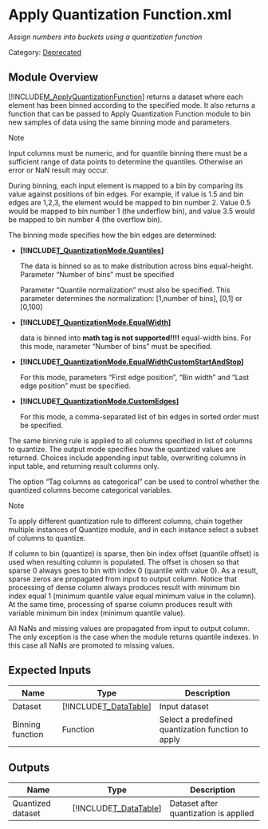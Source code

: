 # Apply Quantization Function.xml

*Assign numbers into buckets using a quantization function*

Category: [Deprecated](27565421-8F99-41A5-9B76-241B103E4E88)


## Module Overview
[!INCLUDE[M_ApplyQuantizationFunction](Token\M_ApplyQuantizationFunction.md)] returns a dataset where each element has been binned 
        according to the specified mode. It also returns a function that can be passed to
        Apply Quantization Function module to bin new samples of data using the 
        same binning mode and parameters.

> [!NOTE]
> Input columns must be numeric, and for quantile binning there must be a sufficient
>     range of data points to determine the quantiles. Otherwise an error or NaN result may occur.

During binning, each input element is mapped to a bin by comparing its value
  against positions of bin edges. For example, if value is 1.5 and bin edges are 1,2,3,
  the element would be mapped to bin number 2. Value 0.5 would be mapped to bin number 1
  (the underflow bin), and value 3.5 would be mapped to bin number 4 (the overflow bin).

The binning mode specifies how the bin edges are determined:


-   **[!INCLUDE[T_QuantizationMode.Quantiles](Token\T_QuantizationMode.Quantiles.md)]**

    The data is binned so as to make
          distribution across bins equal\-height. Parameter “Number of bins”
          must be specified

    Parameter “Quantile normalization” must also be specified.
          This parameter determines the normalization: \[1,number of bins],
          \[0,1] or \[0,100]

-   **[!INCLUDE[T_QuantizationMode.EqualWidth](Token\T_QuantizationMode.EqualWidth.md)]**

    data is binned into **math tag is not supported!!!!**
     equal\-width bins.
          For this mode, narameter “Number of bins” must be specified.

-   **[!INCLUDE[T_QuantizationMode.EqualWidthCustomStartAndStop](Token\T_QuantizationMode.EqualWidthCustomStartAndStop.md)]**

    For this mode, parameters  “First edge position”, “Bin width” and
          “Last edge position” must be specified.

-   **[!INCLUDE[T_QuantizationMode.CustomEdges](Token\T_QuantizationMode.CustomEdges.md)]**

    For this mode, a comma\-separated list of bin edges in sorted order must
          be specified.

The same binning rule is applied to all columns specified in list of
  columns to quantize. The output mode specifies how the quantized values are
  returned. Choices include appending input table, overwriting columns in input
  table, and returning result columns only.

The option “Tag columns as categorical” can be used to control
  whether the quantized columns become categorical variables.

> [!NOTE]
> To apply different quantization rule to different columns,
>     chain together multiple instances of Quantize module, and in each
>     instance select a subset of columns to quantize.
> 
> If column to bin (quantize) is sparse, then bin index offset (quantile offset) is used when resulting column is populated.
>     The offset is chosen so that sparse 0 always goes to bin with index 0 (quantile with value 0).
>     As a result, sparse zeros are propagated from input to output column.
>     Notice that processing of dense column always produces result with minimum bin index equal 1 (minimum quantile value equal minimum value in the column).
>     At the same time, processing of sparse column produces result with variable minimum bin index (minimum quantile value).
> 
> All NaNs and missing values are propagated from input to output column.
>     The only exception is the case when the module returns quantile indexes.
>     In this case all NaNs are promoted to missing values.


## Expected Inputs


|Name|Type|Description|
|--------|--------|---------------|
|Dataset|[!INCLUDE[T_DataTable](Token\T_DataTable.md)]|Input dataset|
|Binning function|Function|Select a predefined quantization function to apply|


## Outputs


|Name|Type|Description|
|--------|--------|---------------|
|Quantized dataset|[!INCLUDE[T_DataTable](Token\T_DataTable.md)]|Dataset after quantization is applied|



</br>
</br>
